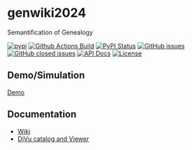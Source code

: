 # genwiki2024
Semantification of Genealogy

[![pypi](https://img.shields.io/pypi/pyversions/genwiki2024)](https://pypi.org/project/genwiki2024/)
[![Github Actions Build](https://github.com/WolfgangFahl/genwiki2024/actions/workflows/build.yml/badge.svg)](https://github.com/WolfgangFahl/genwiki2024/actions/workflows/build.yml)
[![PyPI Status](https://img.shields.io/pypi/v/genwiki2024.svg)](https://pypi.python.org/pypi/genwiki2024/)
[![GitHub issues](https://img.shields.io/github/issues/WolfgangFahl/genwiki2024.svg)](https://github.com/WolfgangFahl/genwiki2024/issues)
[![GitHub closed issues](https://img.shields.io/github/issues-closed/WolfgangFahl/genwiki2024.svg)](https://github.com/WolfgangFahl/genwiki2024/issues/?q=is%3Aissue+is%3Aclosed)
[![API Docs](https://img.shields.io/badge/API-Documentation-blue)](https://WolfgangFahl.github.io/genwiki2024/)
[![License](https://img.shields.io/github/license/WolfgangFahl/genwiki2024.svg)](https://www.apache.org/licenses/LICENSE-2.0)

## Demo/Simulation
[Demo](http://genwiki2024.bitplan.com/)

## Documentation
- [Wiki](https://wiki.bitplan.com/index.php/Genwiki2024)
- [DjVu catalog and Viewer](https://wiki.bitplan.com/index.php/Genwiki2024#djvu_catalog_and_remote_viewer)


